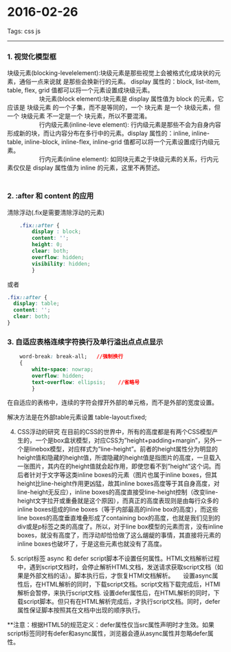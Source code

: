 
# 2016-02-26
Tags: css js

---

### 1. 视觉化模型框
块级元素(blocking-levelelement):块级元素是那些视觉上会被格式化成块状的元素，通俗一点来说就 是那些会换新行的元素。  display 属性的：block, list-item, table, flex, grid 值都可以将一个元素设置成块级元素。    
　　　　　
块元素(block element):块元素是 display 属性值为 block 的元素，它应该是 块级元素 的一个子集，而不是等同的，一个 块元素 是一个 块级元素，但一个 块级元素 不一定是一个 块元素，所以不要混淆。    
　　　　　
行内级元素(inline-leve  element):  行内级元素是那些不会为自身内容形成新的块，而让内容分布在多行中的元素。display 属性的：inline, inline-table, inline-block, inline-flex, inline-grid 值都可以将一个元素设置成行内级元素。    
　　　　　
行内元素(inline element): 如同块元素之于块级元素的关系，行内元素仅仅是 display 属性值为 inline 的元素，这里不再赘述。   
　　　　　

### 2. :after 和 content 的应用
清除浮动(.fix是需要清除浮动的元素)

```css
    .fix::after {
        display : block;
        content: '';
        height: 0;
        clear: both;
        overflow: hidden;
        visibility: hidden;
        }
```  

或者

```css
.fix::after {
  display: table;
  content: '';
  clear: both;
}
```


### 3. 自适应表格连续字符换行及单行溢出点点点显示
```css
    word-break: break-all;   //强制换行
    {
        white-space: nowrap;
        overflow: hidden;
        text-overflow: ellipsis;    //省略号
        }
```
在自适应的表格中，连续的字符会撑开外部的单元格，而不是外部的宽度设置。  

解决方法是在外部table元素设置 table-layout:fixed;  


4. CSS浮动的研究
在目前的CSS的世界中，所有的高度都是有两个CSS模型产生的，一个是box盒状模型，对应CSS为”height+padding+margin”，另外一个是linebox模型，对应样式为”line-height”。前者的height属性分为明显的height值和隐藏的height值，所谓隐藏的height值是指图片的高度，一旦载入一张图片，其内在的height值就会起作用，即使您看不到”height”这个词。而后者针对于文字等这类inline boxes的元素（图片也属于inline boxes，但其height比line-height作用更凶猛，故其inline boxes高度等于其自身高度，对line-height无反应），inline boxes的高度直接受line-height控制（改变line-height文字拉开或重叠就是这个原因），而真正的高度表现则是由每行众多的inline boxes组成的line boxes（等于内部最高的inline box的高度），而这些line boxes的高度垂直堆叠形成了containing box的高度，也就是我们见到的div或是p标签之类的高度了。所以，对于line box模型的元素而言，没有inline boxes，就没有高度了，而浮动却恰恰做了这么龌龊的事情，其直接将元素的inline boxes也破坏了，于是这些元素也就没有了高度。  


5. script标签 async 和 defer
script脚本不设置任何属性。HTML文档解析过程中，遇到script文档时，会停止解析HTML文档，发送请求获取script文档（如果是外部文档的话）。脚本执行后，才恢复HTMl文档解析。　　设置async属性后，在HTML解析的同时，下载script文档。script文档下载完成后，HTMl解析会暂停，来执行script文档.                     设置defer属性后，在HTML解析的同时，下载script脚本。但只有在HTML解析完成后，才执行script文档。同时，defer属性保证脚本按照其在文档中出现的顺序执行。

**注意：根据HTML5的规范定义：defer属性仅当src属性声明时才生效。如果script标签同时有defer和async属性，浏览器会遵从async属性并忽略defer属性。
　
